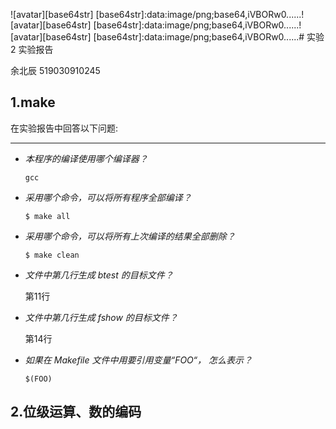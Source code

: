 ![avatar][base64str]
[base64str]:data:image/png;base64,iVBORw0......![avatar][base64str]
[base64str]:data:image/png;base64,iVBORw0......![avatar][base64str]
[base64str]:data:image/png;base64,iVBORw0......# 实验 2 实验报告

余北辰 519030910245

## 1.make

在实验报告中回答以下问题:

---

* _本程序的编译使用哪个编译器？_

    `gcc`

* _采用哪个命令，可以将所有程序全部编译？_

    `$ make all`

* _采用哪个命令，可以将所有上次编译的结果全部删除？_

    `$ make clean`

* _文件中第几行生成 btest 的目标文件？_

    第11行

* _文件中第几行生成 fshow 的目标文件？_
  
    第14行

* _如果在 Makefile 文件中用要引用变量“FOO“， 怎么表示？_
  
    `$(FOO)`
## 2.位级运算、数的编码

